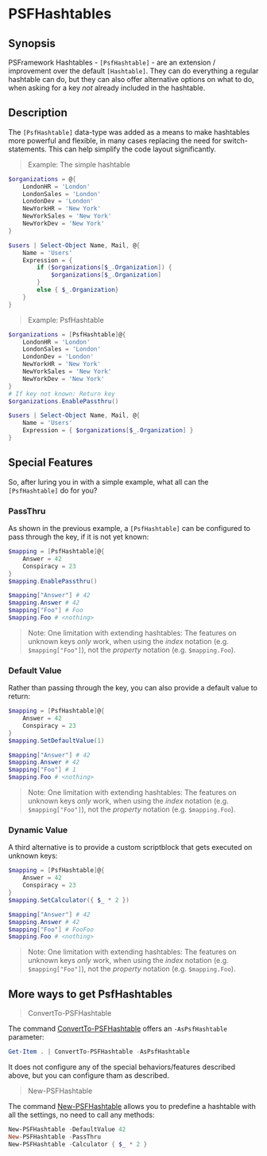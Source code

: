 ﻿---
sidebar_position: 1
---

# PSFHashtables

## Synopsis

PSFramework Hashtables - `[PsfHashtable]` - are an extension / improvement over the default `[Hashtable]`.
They can do everything a regular hashtable can do, but they can also offer alternative options on what to do, when asking for a key _not_ already included in the hashtable.

## Description

The `[PsfHashtable]` data-type was added as a means to make hashtables more powerful and flexible, in many cases replacing the need for switch-statements.
This can help simplify the code layout significantly.

> Example: The simple hashtable

```powershell
$organizations = @{
    LondonHR = 'London'
    LondonSales = 'London'
    LondonDev = 'London'
    NewYorkHR = 'New York'
    NewYorkSales = 'New York'
    NewYorkDev = 'New York'
}

$users | Select-Object Name, Mail, @{
    Name = 'Users'
    Expression = {
        if ($organizations[$_.Organization]) {
            $organizations[$_.Organization]
        }
        else { $_.Organization}
    }
}
```

> Example: PsfHashtable

```powershell
$organizations = [PsfHashtable]@{
    LondonHR = 'London'
    LondonSales = 'London'
    LondonDev = 'London'
    NewYorkHR = 'New York'
    NewYorkSales = 'New York'
    NewYorkDev = 'New York'
}
# If key not known: Return key
$organizations.EnablePassthru()

$users | Select-Object Name, Mail, @{
    Name = 'Users'
    Expression = { $organizations[$_.Organization] }
}
```

## Special Features

So, after luring you in with a simple example, what all can the `[PsfHashtable]` do for you?

### PassThru

As shown in the previous example, a `[PsfHashtable]` can be configured to pass through the key, if it is not yet known:

```powershell
$mapping = [PsfHashtable]@{
    Answer = 42
    Conspiracy = 23
}
$mapping.EnablePassthru()

$mapping["Answer"] # 42
$mapping.Answer # 42
$mapping["Foo"] # Foo
$mapping.Foo # <nothing>
```

> Note: One limitation with extending hashtables: The features on unknown keys _only_ work, when using the _index_ notation (e.g. `$mapping["Foo"]`), not the _property_ notation (e.g. `$mapping.Foo`).

### Default Value

Rather than passing through the key, you can also provide a default value to return:

```powershell
$mapping = [PsfHashtable]@{
    Answer = 42
    Conspiracy = 23
}
$mapping.SetDefaultValue(1)

$mapping["Answer"] # 42
$mapping.Answer # 42
$mapping["Foo"] # 1
$mapping.Foo # <nothing>
```

> Note: One limitation with extending hashtables: The features on unknown keys _only_ work, when using the _index_ notation (e.g. `$mapping["Foo"]`), not the _property_ notation (e.g. `$mapping.Foo`).

### Dynamic Value

A third alternative is to provide a custom scriptblock that gets executed on unknown keys:

```powershell
$mapping = [PsfHashtable]@{
    Answer = 42
    Conspiracy = 23
}
$mapping.SetCalculator({ $_ * 2 })

$mapping["Answer"] # 42
$mapping.Answer # 42
$mapping["Foo"] # FooFoo
$mapping.Foo # <nothing>
```

> Note: One limitation with extending hashtables: The features on unknown keys _only_ work, when using the _index_ notation (e.g. `$mapping["Foo"]`), not the _property_ notation (e.g. `$mapping.Foo`).

## More ways to get PsfHashtables

> ConvertTo-PSFHashtable

The command [ConvertTo-PSFHashtable](../../../Commands/PSFramework/ConvertTo-PSFHashtable.md) offers an `-AsPsfHashtable` parameter:

```powershell
Get-Item . | ConvertTo-PSFHashtable -AsPsfHashtable
```

It does not configure any of the special behaviors/features described above, but you can configure tham as described.

> New-PSFHashtable

The command [New-PSFHashtable](../../../Commands/PSFramework/New-PSFHashtable.md) allows you to predefine a hashtable with all the settings, no need to call any methods:

```powershell
New-PSFHashtable -DefaultValue 42
New-PSFHashtable -PassThru
New-PSFHashtable -Calculator { $_ * 2 }
```
